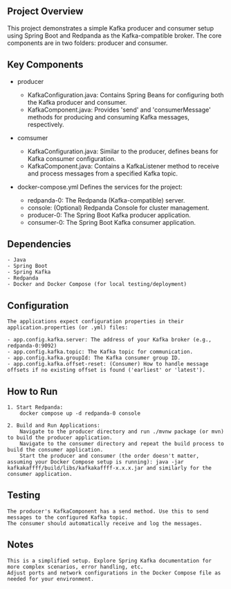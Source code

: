## Project Overview
This project demonstrates a simple Kafka producer and consumer setup using Spring Boot and Redpanda as the Kafka-compatible broker. The core components are in two folders: producer and consumer.

## Key Components

- producer
    - KafkaConfiguration.java: Contains Spring Beans for configuring both the Kafka producer and consumer.
    - KafkaComponent.java: Provides 'send' and 'consumerMessage' methods for producing and consuming Kafka messages, respectively.

- comsumer
    - KafkaConfiguration.java: Similar to the producer, defines beans for Kafka consumer configuration.
    - KafkaComponent.java: Contains a KafkaListener method to receive and process messages from a specified Kafka topic.

- docker-compose.yml
    Defines the services for the project:
    - redpanda-0: The Redpanda (Kafka-compatible) server.
    - console: (Optional) Redpanda Console for cluster management.
    - producer-0: The Spring Boot Kafka producer application.
    - consumer-0: The Spring Boot Kafka consumer application.

## Dependencies
    - Java
    - Spring Boot
    - Spring Kafka
    - Redpanda
    - Docker and Docker Compose (for local testing/deployment)

## Configuration
    The applications expect configuration properties in their application.properties (or .yml) files:

    - app.config.kafka.server: The address of your Kafka broker (e.g., redpanda-0:9092)
    - app.config.kafka.topic: The Kafka topic for communication.
    - app.config.kafka.groupId: The Kafka consumer group ID.
    - app.config.kafka.offset-reset: (Consumer) How to handle message offsets if no existing offset is found ('earliest' or 'latest').

## How to Run

    1. Start Redpanda:
        docker compose up -d redpanda-0 console

    2. Build and Run Applications:
        Navigate to the producer directory and run ./mvnw package (or mvn) to build the producer application.
        Navigate to the consumer directory and repeat the build process to build the consumer application.
        Start the producer and consumer (the order doesn't matter, assuming your Docker Compose setup is running): java -jar kafkakaffff/build/libs/kafkakaffff-x.x.x.jar and similarly for the consumer application.

## Testing
    The producer's KafkaComponent has a send method. Use this to send messages to the configured Kafka topic.
    The consumer should automatically receive and log the messages.

## Notes
    This is a simplified setup. Explore Spring Kafka documentation for more complex scenarios, error handling, etc.
    Adjust ports and network configurations in the Docker Compose file as needed for your environment.